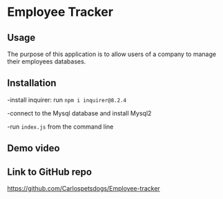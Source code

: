 # Employee Tracker

## Usage 
The purpose of this application is to allow users of a company to manage their employees databases.

## Installation
-install inquirer: run `npm i inquirer@8.2.4`

-connect to the Mysql database and install Mysql2

-run `index.js` from the command line

## Demo video

## Link to GitHub repo
https://github.com/Carlospetsdogs/Employee-tracker